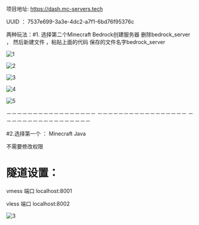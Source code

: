 项目地址:  https://dash.mc-servers.tech

UUID  ：     7537e699-3a3e-4dc2-a7f1-6bd76f95376c

 两种玩法：#1. 选择第二个Minecraft Bedrock创建服务器 删除bedrock_server ， 然后新建文件 ，粘贴上面的代码 保存的文件名字bedrock_server

![1](https://github.com/mengxianbo/mcst-vpn/assets/36605259/810a9f3a-225a-47a9-a3f1-1d9fd896b674)

![2](https://github.com/mengxianbo/mcst-vpn/assets/36605259/1a9c903a-b779-44b5-9657-431c4356a78e)

![3](https://github.com/mengxianbo/mcst-vpn/assets/36605259/aaeec8ff-d56f-45e8-9667-74cbd947bc18)

![4](https://github.com/mengxianbo/mcst-vpn/assets/36605259/686192e9-fdba-4586-a645-ea2ac623ad0d)

![5](https://github.com/mengxianbo/mcst-vpn/assets/36605259/03409c04-43b2-47ac-93a1-b6403ef14572)

－－－－－－－－－－－－－－－－－ 
－－－－－－－－－－－－－－－－－
－－－－－－－－－－－－－－－－－

#2.选择第一个 ： Minecraft Java

不需要修改权限

# 隧道设置：

vmess 端口  localhost:8001

vless 端口  localhost:8002

![3](https://github.com/mengxianbo/mcst-vpn/assets/36605259/6a49a0e1-126e-475e-a4bf-31fcd96fef79)

